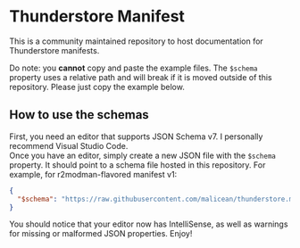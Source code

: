 # Thunderstore Manifest
This is a community maintained repository to host documentation for Thunderstore manifests.

Do note: you **cannot** copy and paste the example files. The `$schema` property uses a relative path and will break if it is moved outside of this repository. Please just copy the example below.

## How to use the schemas
First, you need an editor that supports JSON Schema v7. I personally recommend Visual Studio Code.  
Once you have an editor, simply create a new JSON file with the `$schema` property. It should point to a schema file hosted in this repository. For example, for r2modman-flavored manifest v1:

```json
{
  "$schema": "https://raw.githubusercontent.com/malicean/thunderstore.manifest/main/v1/r2modman/schema.json"
}
```

You should notice that your editor now has IntelliSense, as well as warnings for missing or malformed JSON properties. Enjoy!

